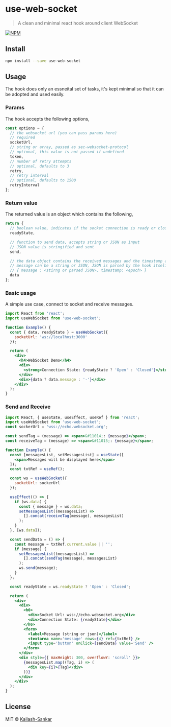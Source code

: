 # use-web-socket

> A clean and minimal react hook around client WebSocket

[![NPM](https://img.shields.io/npm/v/use-web-socket.svg)](https://www.npmjs.com/package/use-web-socket)

## Install

```bash
npm install --save use-web-socket
```

## Usage

The hook does only an essneital set of tasks, it's kept minimal so that it can be adopted and used easily.

### Params

The hook accepts the following options,

```javascript
const options = {
  // the websocket url (you can pass params here)
  // required
  socketUrl,
  // string or array, passed as sec-websocket-protocol
  // optional, this value is not passed if undefined
  token,
  // number of retry attempts
  // optional, defaults to 3
  retry,
  // retry interval
  // optional, defaults to 1500
  retryInterval
};
```

### Return value

The returned value is an object which contains the following,

```javascript
return {
  // boolean value, indicates if the socket connection is ready or closed
  readyState,

  // function to send data, accepts string or JSON as input
  // JSON value is stringified and sent
  send,

  // the data object contains the received messages and the timestamp associated with it
  // message can be a string or JSON, JSON is parsed by the hook itself
  // { message : <stirng or parsed JSON>, timestamp: <epoch> }
  data
};
```

### Basic usage

A simple use case, connect to socket and receive messages.

```jsx
import React from 'react';
import useWebSocket from 'use-web-socket';

function Example() {
  const { data, readyState } = useWebSocket({
    socketUrl: 'ws://localhost:3000'
  });

  return (
    <div>
      <h4>WebSocket Demo</h4>
      <div>
        <strong>Connection State: {readyState ? 'Open' : 'Closed'}</strong>
      </div>
      <div>{data ? data.message : '-'}</div>
    </div>
  );
}
```

### Send and Receive

```jsx
import React, { useState, useEffect, useRef } from 'react';
import useWebSocket from 'use-web-socket';
const sockerUrl = 'wss://echo.websocket.org';

const sendTag = (message) => <span>&#11014;: {message}</span>;
const receiveTag = (message) => <span>&#11015;: {message}</span>;

function Example() {
  const [messagesList, setMessagesList] = useState([
    <span>Messages will be displayed here</span>
  ]);
  const txtRef = useRef();

  const ws = useWebSocket({
    socketUrl: sockerUrl
  });

  useEffect(() => {
    if (ws.data) {
      const { message } = ws.data;
      setMessagesList((messagesList) =>
        [].concat(receiveTag(message), messagesList)
      );
    }
  }, [ws.data]);

  const sendData = () => {
    const message = txtRef.current.value || '';
    if (message) {
      setMessagesList((messagesList) =>
        [].concat(sendTag(message), messagesList)
      );
      ws.send(message);
    }
  };

  const readyState = ws.readyState ? 'Open' : 'Closed';

  return (
    <div>
      <div>
        <h6>
          <div>Socket Url: wss://echo.websocket.org</div>
          <div>Connection State: {readyState}</div>
        </h6>
        <form>
          <label>Message (string or json)</label>
          <textarea name='message' rows={4} ref={txtRef} />
          <input type='button' onClick={sendData} value='Send' />
        </form>
      </div>
      <div style={{ maxHeight: 300, overflowY: 'scroll' }}>
        {messagesList.map((Tag, i) => (
          <div key={i}>{Tag}</div>
        ))}
      </div>
    </div>
  );
}
```

## License

MIT © [Kailash-Sankar](https://github.com/Kailash-Sankar)
